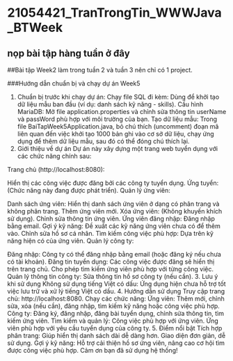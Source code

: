 # 21054421_TranTrongTin_WWWJava_BTWeek
## nọp bài tập hàng tuần ở đây

##Bài tập Week2 làm trong tuần 2 và tuần 3 nên chỉ có 1 project.


###Hướng dẫn chuẩn bị và chạy dự án Week5
1. Chuẩn bị trước khi chạy dự án:
Chạy file SQL đi kèm: Dùng để khởi tạo dữ liệu mẫu ban đầu (ví dụ: danh sách kỹ năng - skills).
Cấu hình MariaDB:
Mở file application.properties và chỉnh sửa thông tin userName và passWord phù hợp với môi trường của bạn.
Tạo dữ liệu mẫu:
Trong file BaiTapWeek5Application.java, bỏ chú thích (uncomment) đoạn mã liên quan đến việc khởi tạo 1000 bản ghi vào cơ sở dữ liệu, chạy ứng dụng để thêm dữ liệu mẫu, sau đó có thể đóng chú thích lại.
2. Giới thiệu về dự án
Dự án này xây dựng một trang web tuyển dụng với các chức năng chính sau:

Trang chủ (http://localhost:8080):

Hiển thị các công việc được đăng bởi các công ty tuyển dụng.
Ứng tuyển: (Chức năng này đang được phát triển).
Quản lý ứng viên:

Danh sách ứng viên:
Hiển thị danh sách ứng viên ở dạng có phân trang và không phân trang.
Thêm ứng viên mới.
Xóa ứng viên: (Không khuyến khích sử dụng).
Chỉnh sửa thông tin ứng viên.
Ứng viên đăng nhập:
Đăng nhập bằng email.
Gợi ý kỹ năng: Đề xuất các kỹ năng ứng viên chưa có để thêm vào.
Chỉnh sửa hồ sơ cá nhân.
Tìm kiếm công việc phù hợp: Dựa trên kỹ năng hiện có của ứng viên.
Quản lý công ty:

Đăng nhập: Công ty có thể đăng nhập bằng email (hoặc đăng ký nếu chưa có tài khoản).
Đăng tin tuyển dụng:
Các công việc được đăng sẽ hiển thị trên trang chủ.
Cho phép tìm kiếm ứng viên phù hợp với từng công việc.
Quản lý thông tin công ty:
Sửa thông tin hồ sơ công ty (nếu cần).
3. Lưu ý khi sử dụng
Không sử dụng tiếng Việt có dấu: Ứng dụng hiện chưa hỗ trợ tốt việc lưu trữ và xử lý tiếng Việt có dấu.
4. Hướng dẫn sử dụng
Truy cập trang chủ: http://localhost:8080.
Chạy các chức năng:
Ứng viên:
Thêm mới, chỉnh sửa, xóa (nếu cần), đăng nhập, tìm kiếm kỹ năng hoặc công việc phù hợp.
Công ty:
Đăng ký, đăng nhập, đăng bài tuyển dụng, chỉnh sửa thông tin, tìm kiếm ứng viên.
Tìm kiếm và quản lý:
Công việc phù hợp với ứng viên.
Ứng viên phù hợp với yêu cầu tuyển dụng của công ty.
5. Điểm nổi bật
Tích hợp phân trang: Giúp hiển thị danh sách dài dễ dàng hơn.
Giao diện đơn giản, dễ sử dụng.
Gợi ý kỹ năng: Hỗ trợ cải thiện hồ sơ ứng viên, nâng cao cơ hội tìm được công việc phù hợp.
Cảm ơn bạn đã sử dụng hệ thống!
